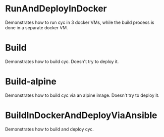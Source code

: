 RunAndDeployInDocker
====================

Demonstrates how to run cyc in 3 docker VMs, while the build process is done in a separate docker VM.

Build
=====

Demonstrates how to build cyc. Doesn't try to deploy it.

Build-alpine
============

Demonstrates how to build cyc via an alpine image. Doesn't try to deploy it.

BuildInDockerAndDeployViaAnsible
================================

Demonstrates how to build and deploy cyc.
